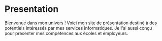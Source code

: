 # Presentation

Bienvenue dans mon univers !
Voici mon site de présentation destiné à des potentiels intéressés par mes services informatiques. 
Je l'ai aussi conçu pour présenter mes compétences aux écoles et employeurs.
